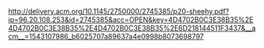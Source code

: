 http://delivery.acm.org/10.1145/2750000/2745385/p20-sheehy.pdf?ip=96.20.108.253&id=2745385&acc=OPEN&key=4D4702B0C3E38B35%2E4D4702B0C3E38B35%2E4D4702B0C3E38B35%2E6D218144511F3437&__acm__=1543107986_b6025707a89637a4e0998b8073698797